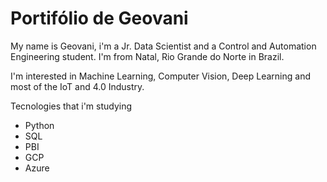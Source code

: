 # Portifólio de Geovani 

  My name is Geovani, i'm a Jr. Data Scientist and a Control and Automation Engineering student.
  I'm from Natal, Rio Grande do Norte in Brazil.
  
  I'm interested in Machine Learning, Computer Vision, Deep Learning and most of the IoT and 4.0 Industry.
  
  Tecnologies that i'm studying
  - Python
  - SQL
  - PBI
  - GCP
  - Azure
    
  
